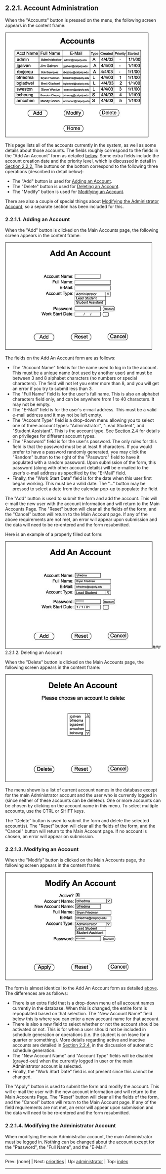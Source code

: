 ## 2.2.1. Account Administration

When the "Accounts" button is pressed on the menu, the following screen appears in the content frame:

![](images/main-account.jpg)

This page lists all of the accounts currently in the system, as well as some details about those accounts. The fields roughly correspond to the fields in the "Add An Account" form as detailed [below](#2-2-1-1-adding-an-account). Some extra fields include the account creation date and the priority level, which is discussed in detail in [Section 2.2.2.](priorities.md) The buttons on the bottom correspond to the following three operations (described in detail below):

- The "Add" button is used for [Adding an Account](#2-2-1-1-adding-an-account).
- The "Delete" button is used for [Deleting an Account](#2-2-1-2-deleting-an-account).
- The "Modify" button is used for [Modifying an Account](#2-2-1-3-modifying-an-account).

There are also a couple of special things about [Modifying the Administrator Account](#2-2-1-4-modifying-the-administrator-account), so a separate section has been included for this.

### 2.2.1.1. Adding an Account

When the "Add" button is clicked on the Main Accounts page, the following screen appears in the content frame:

![](images/add-account.jpg)

The fields on the Add An Account form are as follows:

- The "Account Name" field is for the name used to log in to the account. This must be a unique name (not used by another user) and must be between 3 and 8 alphabet characters (no numbers or special characters). The field will not let you enter more than 8, and you will get an error if you try to submit less than 3.
- The "Full Name" field is for the user's full name. This is also an alphabet characters field only, and can be anywhere from 1 to 40 characters. It may not be empty.
- The "E-Mail" field is for the user's e-mail address. This must be a valid e-mail address and it may not be left empty.
- The "Account Type" field is a drop-down menu allowing you to select one of three account types: "Administrator", "Lead Student", and "Student Assistant". This is the account type. See [Section 2.4](../privileges/privileges.md) for details on privileges for different account types.
- The "Password" field is for the user's password. The only rules for this field is that the password must be at least 6 characters. If you would prefer to have a password randomly generated, you may click the "Random" button to the right of the "Password" field to have it populated with a random password. Upon submission of the form, this password (along with other account details) will be e-mailed to the user's e-mail address as specified by the "E-Mail" field.
- Finally, the "Work Start Date" field is for the date when this user first began working. This must be a valid date. The "..." button may be pressed to select a date from the calendar pop-up to populate the field.

The "Add" button is used to submit the form and add the account. This will e-mail the new user with the account information and will return to the Main Accounts Page. The "Reset" button will clear all the fields of the form, and the "Cancel" button will return to the Main Account page. If any of the above requirements are not met, an error will appear upon submission and the data will need to be re-entered and the form resubmitted.

Here is an example of a properly filled out form:

![](images/add-account-done.jpg)### 2.2.1.2. Deleting an Account

When the "Delete" button is clicked on the Main Accounts page, the following screen appears in the content frame:

![](images/delete-account.jpg)

The menu shown is a list of current account names in the database except for the main Administrator account and the user who is currently logged in (since neither of these accounts can be deleted). One or more accounts can be chosen by clicking on the account name in this menu. To select multiple accounts, use the CTRL or SHIFT keys.

The "Delete" button is used to submit the form and delete the selected account(s). The "Reset" button will clear all the fields of the form, and the "Cancel" button will return to the Main Account page. If no account is chosen, an error will appear on submission.

### 2.2.1.3. Modifying an Account

When the "Modify" button is clicked on the Main Accounts page, the following screen appears in the content frame:

![](images/modify-account.jpg)

The form is almost identical to the Add An Account form as detailed [above](#2-2-1-1-adding-an-account). The differences are as follows:

- There is an extra field that is a drop-down menu of all account names currently in the database. When this is changed, the entire form is repopulated based on that selection. The "New Account Name" field below this is where you can enter a new account name for that account.
- There is also a new field to select whether or not the account should be activated or not. This is for when a user should not be included in schedule generation or operations (i.e. the student is on leave for a quarter or something). More details regarding active and inactive accounts are detailed in [Section 2.2.4.](generating.md) in the discussion of automatic schedule generation.
- The "New Account Name" and "Account Type" fields will be disabled (grayed-out) when the currently logged in user or the main Administrator account is selected.
- Finally, the "Work Start Date" field is not present since this cannot be changed.

The "Apply" button is used to submit the form and modify the account. This will e-mail the user with the new account information and will return to the Main Accounts Page. The "Reset" button will clear all the fields of the form, and the "Cancel" button will return to the Main Account page. If any of the field requirements are not met, an error will appear upon submission and the data will need to be re-entered and the form resubmitted.

### 2.2.1.4. Modifying the Administrator Account

When modifying the main Administrator account, the main Administrator must be logged in. Nothing can be changed about the account except for the "Password", the "Full Name", and the "E-Mail".

* * *
Prev: \[none] | Next: [priorities](priorities.md) | Up: [administrator](administrator.md) | Top: [index](../../index.md)
* * *
